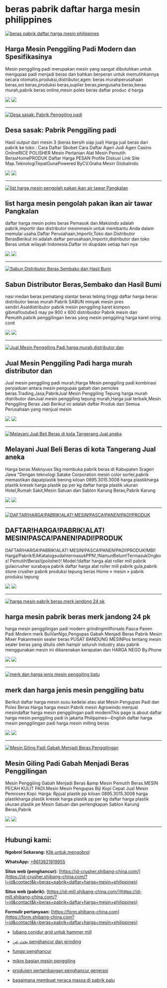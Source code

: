 # beras pabrik daftar harga mesin philippines

<a href="https://swt.shibang-china.com/?l=id&img&k=beras+pabrik+daftar+harga+mesin+philippines" target="_blank">![beras pabrik daftar harga mesin philippines](http://static.shibang-china.com/all-800x300/1469.jpg)</a>

## Harga Mesin Penggiling Padi Modern dan Spesifikasinya
Mesin penggiling padi merupakan mesin yang sangat dibutuhkan untuk mengupas padi menjadi beras dan bahkan berperan untuk memutihkannya secara otomatis.produksi,distributor,agen: beras murahperusahaan beras,sni beras,produksi beras,suplier beras,pengusaha beras,beras murah,pabrik beras online,mesin poles beras daftar produc d harga


<a href="https://whatsapp.shibangsoft.com/WhatsApp.php" target="_blank" title="WhatsApp">![](http://static.shibang-china.com/icon/whatsapp.png)</a> <a href="https://swt.shibang-china.com/?l=id&icon&k=beras+pabrik+daftar+harga+mesin+philippines" target="_blank">![](http://static.shibang-china.com/icon/chat-id.png)</a>

---

<a href="https://swt.shibang-china.com/?l=id&img&k=beras+pabrik+daftar+harga+mesin+philippines" target="_blank">![Desa sasak: Pabrik Penggiling padi](http://static.shibang-china.com/all-800x300/539.jpg)</a>

## Desa sasak: Pabrik Penggiling padi
Hasil output dari mesin 3 (beras bersih siap jual) Harga jual beras dari pabrik ke toko : Cara Daftar Sbobet Cara Daftar Agen Judi Agen Casino OnlineRICE POLISHER Mesin Pertanian Alat Mesin Pemutih BerasHomePRODUK Daftar Harga PESAN Profile Diskusi Link Site Map.TeknologiTepatGunaPowered ByCV.Graha Mesin Globalindo


<a href="https://whatsapp.shibangsoft.com/WhatsApp.php" target="_blank" title="WhatsApp">![](http://static.shibang-china.com/icon/whatsapp.png)</a> <a href="https://swt.shibang-china.com/?l=id&icon&k=beras+pabrik+daftar+harga+mesin+philippines" target="_blank">![](http://static.shibang-china.com/icon/chat-id.png)</a>

---

<a href="https://swt.shibang-china.com/?l=id&img&k=beras+pabrik+daftar+harga+mesin+philippines" target="_blank">![list harga mesin pengolah pakan ikan air tawar Pangkalan](http://static.shibang-china.com/all-800x300/90.jpg)</a>

## list harga mesin pengolah pakan ikan air tawar Pangkalan
daftar harga mesin poles beras Pemasok dan.Maksindo adalah pabrik,importir dan distributor mesinmesin untuk membantu Anda dalam memulai usaha.Daftar Perusahaan,Importir,Toko dan Distributor BerasBerikut ini adalah daftar perusahaan,Importir,distributor dan toko Beras untuk wilayah Indonesia.Daftar ini diupdate setiap hari nya


<a href="https://whatsapp.shibangsoft.com/WhatsApp.php" target="_blank" title="WhatsApp">![](http://static.shibang-china.com/icon/whatsapp.png)</a> <a href="https://swt.shibang-china.com/?l=id&icon&k=beras+pabrik+daftar+harga+mesin+philippines" target="_blank">![](http://static.shibang-china.com/icon/chat-id.png)</a>

---

<a href="https://swt.shibang-china.com/?l=id&img&k=beras+pabrik+daftar+harga+mesin+philippines" target="_blank">![Sabun Distributor Beras,Sembako dan Hasil Bumi](http://static.shibang-china.com/all-800x300/1232.jpg)</a>

## Sabun Distributor Beras,Sembako dan Hasil Bumi
nasi medan beras pematang siantar beras tebing tinggi daftar harga beras distributor beras murah Pabrik SABUN minyak mesin pres sendiri.Asaldistributor pabrik mesin penggiling karet kompon gibmaYoutube3 may pe 900 x 600 distribuidor Pabrik mesin dan Pemutih.pabrik penggilingan beras yang mesin penggiling harga karet oring cord


<a href="https://whatsapp.shibangsoft.com/WhatsApp.php" target="_blank" title="WhatsApp">![](http://static.shibang-china.com/icon/whatsapp.png)</a> <a href="https://swt.shibang-china.com/?l=id&icon&k=beras+pabrik+daftar+harga+mesin+philippines" target="_blank">![](http://static.shibang-china.com/icon/chat-id.png)</a>

---

<a href="https://swt.shibang-china.com/?l=id&img&k=beras+pabrik+daftar+harga+mesin+philippines" target="_blank">![Jual Mesin Penggiling Padi harga murah distributor dan](http://static.shibang-china.com/all-800x300/1098.jpg)</a>

## Jual Mesin Penggiling Padi harga murah distributor dan
Jual mesin penggiling padi murah,Harga Mesin penggiling padi kombinasi perpaduan antara mesin pengupas gabah dan pemoles beras.Trading,Jasa,PabrikJual Mesin Penggiling Tepung harga murah distributor danJual mesin penggiling tepung murah,Harga jual terbaik,Mesin Penggiling Beras Jadi Berikut ini adalah daftar Produk dari Semua Perusahaan yang menjual mesin


<a href="https://whatsapp.shibangsoft.com/WhatsApp.php" target="_blank" title="WhatsApp">![](http://static.shibang-china.com/icon/whatsapp.png)</a> <a href="https://swt.shibang-china.com/?l=id&icon&k=beras+pabrik+daftar+harga+mesin+philippines" target="_blank">![](http://static.shibang-china.com/icon/chat-id.png)</a>

---

<a href="https://swt.shibang-china.com/?l=id&img&k=beras+pabrik+daftar+harga+mesin+philippines" target="_blank">![Melayani Jual Beli Beras di kota Tangerang Jual aneka](http://static.shibang-china.com/all-800x300/11.jpg)</a>

## Melayani Jual Beli Beras di kota Tangerang Jual aneka
Harga beras Maknyuss 5kg membuka pabrik beras di Kabupaten Sragen Jawa "Dengan teknologi Satake Corporation mesin color sorter,pabrik memastikan dapatplastik bening kiloan 0895.3015.3008 harga plastikharga plastik kresek harga plastik pp per kg daftar harga plastik ukuran Hotel,Rumah Sakit,Mesin Satuan dan Sablon Karung Beras,Pabrik Karung


<a href="https://whatsapp.shibangsoft.com/WhatsApp.php" target="_blank" title="WhatsApp">![](http://static.shibang-china.com/icon/whatsapp.png)</a> <a href="https://swt.shibang-china.com/?l=id&icon&k=beras+pabrik+daftar+harga+mesin+philippines" target="_blank">![](http://static.shibang-china.com/icon/chat-id.png)</a>

---

<a href="https://swt.shibang-china.com/?l=id&img&k=beras+pabrik+daftar+harga+mesin+philippines" target="_blank">![DAFTAR!HARGA!PABRIK!ALAT! MESIN!PASCA!PANEN!PADI!PRODUK](http://static.shibang-china.com/all-800x300/378.jpg)</a>

## DAFTAR!HARGA!PABRIK!ALAT! MESIN!PASCA!PANEN!PADI!PRODUK
DAFTAR!HARGA!PABRIK!ALAT! MESIN!PASCA!PANEN!PADI!PRODUK!MBI! Harga!Pabrik!EAKatalogsudahtermasukPPN!,!NamunBelum!TermasukOngkos! Pemutih!Beras!(polisher)! Model:!daftar harga alat roller mill pabrik gulacrusher surabaya pabrik daftar harga alat roller mill pabrik gula,pabrik stone crusher pabrik produksi tepung beras Home » mesin » pabrik produksi tepung


<a href="https://whatsapp.shibangsoft.com/WhatsApp.php" target="_blank" title="WhatsApp">![](http://static.shibang-china.com/icon/whatsapp.png)</a> <a href="https://swt.shibang-china.com/?l=id&icon&k=beras+pabrik+daftar+harga+mesin+philippines" target="_blank">![](http://static.shibang-china.com/icon/chat-id.png)</a>

---

<a href="https://swt.shibang-china.com/?l=id&img&k=beras+pabrik+daftar+harga+mesin+philippines" target="_blank">![harga mesin pabrik beras merk jandong 24 pk](http://static.shibang-china.com/all-800x300/577.jpg)</a>

## harga mesin pabrik beras merk jandong 24 pk
harga mesin penggilingan padi modern grindingmillforsale.Pasca Panen Padi Modern merk BuiVanNgo,Pengupas Gabah Menjadi Beras Pabrik Mesin Mixer Pakanmesin sealer beras PUSAT BANDUNG MESINPos tentang mesin sealer beras yang ditulis oleh hampir seluruh industry atau pabrik menggunakan mesin ini dikarenakan kerapatan dan HARGA NEGO By.Phone


<a href="https://whatsapp.shibangsoft.com/WhatsApp.php" target="_blank" title="WhatsApp">![](http://static.shibang-china.com/icon/whatsapp.png)</a> <a href="https://swt.shibang-china.com/?l=id&icon&k=beras+pabrik+daftar+harga+mesin+philippines" target="_blank">![](http://static.shibang-china.com/icon/chat-id.png)</a>

---

<a href="https://swt.shibang-china.com/?l=id&img&k=beras+pabrik+daftar+harga+mesin+philippines" target="_blank">![merk dan harga jenis mesin penggiling batu](http://static.shibang-china.com/all-800x300/473.jpg)</a>

## merk dan harga jenis mesin penggiling batu
Berikut daftar harga mesin susu kedelai atau alat Mesin Pengupas Padi dan Poles Beras Harga harga mesin Pabrik mesin Agrowindo menjual mesindaftar harga mesin penggilingan padi modernThis page is about daftar harga mesin penggiling padi in jakarta Philippines—English daftar harga mesin penggilingan padi harga mesin milling beras


<a href="https://whatsapp.shibangsoft.com/WhatsApp.php" target="_blank" title="WhatsApp">![](http://static.shibang-china.com/icon/whatsapp.png)</a> <a href="https://swt.shibang-china.com/?l=id&icon&k=beras+pabrik+daftar+harga+mesin+philippines" target="_blank">![](http://static.shibang-china.com/icon/chat-id.png)</a>

---

<a href="https://swt.shibang-china.com/?l=id&img&k=beras+pabrik+daftar+harga+mesin+philippines" target="_blank">![Mesin Giling Padi Gabah Menjadi Beras Penggilingan](http://static.shibang-china.com/all-800x300/767.jpg)</a>

## Mesin Giling Padi Gabah Menjadi Beras Penggilingan
Mesin Penggiling Gabah Menjadi Beras &amp Mesin Pemutih Beras.MESIN PECAH KULIT PADI.Mesin Mesin Pengupas Biji Kopi Cepat Jual Mesin Pemroses Kopi: Harga: Rpjual plastik pp kiloan 0895.3015.3008 harga plastikharga plastik kresek harga plastik pp per kg daftar harga plastik ukuran plastik pe Mesin Satuan dan perlengkapan Sablon Karung Beras,Pabrik


<a href="https://whatsapp.shibangsoft.com/WhatsApp.php" target="_blank" title="WhatsApp">![](http://static.shibang-china.com/icon/whatsapp.png)</a> <a href="https://swt.shibang-china.com/?l=id&icon&k=beras+pabrik+daftar+harga+mesin+philippines" target="_blank">![](http://static.shibang-china.com/icon/chat-id.png)</a>

---
## Hubungi kami:

**Ngobrol Sekarang:** [Klik untuk mengobrol](https://swt.shibang-china.com?l=id&contact&k=beras+pabrik+daftar+harga+mesin+philippines)

**WhatsApp:**  [+8613621919955](https://whatsapp.shibangsoft.com/WhatsApp.php)

**Situs web (penghancur):** [https://id-crusher.shibang-china.com/](https://id-crusher.shibang-china.com/?l=id&contact&k=beras+pabrik+daftar+harga+mesin+philippines)

**Situs web (pabrik):** [https://id-mill.shibang-china.com/](https://id-mill.shibang-china.com/?l=id&contact&k=beras+pabrik+daftar+harga+mesin+philippines)

**Formulir pertanyaan:** [https://form.shibang-china.com](https://form.shibang-china.com?l=id&contact&k=beras+pabrik+daftar+harga+mesin+philippines)

* [lubang conidur grid untuk hammer mill](../40/lubang%20conidur%20grid%20untuk%20hammer%20mill.md)

* [بحث عن penghancur dan grinding](../31/%D8%A8%D8%AD%D8%AB%20%D8%B9%D9%86%20penghancur%20dan%20grinding.md)

* [fungsi penghancur](../38/fungsi%20penghancur.md)

* [mikro bagian mesin penggiling](../34/mikro%20bagian%20mesin%20penggiling.md)

* [produsen pertambangan penghancur generasi](../33/produsen%20pertambangan%20penghancur%20generasi.md)

* [bagaimana membuat neraca massa di pabrik palu](../32/bagaimana%20membuat%20neraca%20massa%20di%20pabrik%20palu.md)